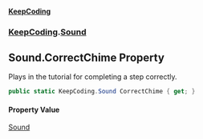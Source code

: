 #### [KeepCoding](index.md 'index')
### [KeepCoding](KeepCoding.md 'KeepCoding').[Sound](Sound.md 'KeepCoding.Sound')
## Sound.CorrectChime Property
Plays in the tutorial for completing a step correctly.  
```csharp
public static KeepCoding.Sound CorrectChime { get; }
```
#### Property Value
[Sound](Sound.md 'KeepCoding.Sound')
